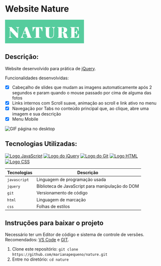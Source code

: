 # Website Nature
![Nature](img/logo.png)

## Descrição: 
Website desenvolvido para prática de [jQuery](https://jquery.com/).

Funcionalidades desenvolvidas: 
* [x] Cabeçalho de slides que mudam as imagens automaticamente após 2 segundos e param quando o mouse passado por cima de alguma das fotos
* [x] Links internos com Scroll suave, animação ao scroll e link ativo no menu
* [x] Navegação por Tabs no conteúdo principal que, ao clique, abre uma imagem e sua descrição
* [x] Menu Mobile

![GIF página no desktop](img/videos/page.gif)

## Tecnologias Utilizadas:
<div>
  <a href="https://developer.mozilla.org/pt-BR/docs/Web/JavaScript"><img align="center" alt="Logo JavaScript" height="20" width="30" src="https://cdn.jsdelivr.net/gh/devicons/devicon/icons/javascript/javascript-original.svg" /></a>
  <a href="https://jquery.com/"><img align="center" alt="Logo do jQuery" height="20" width="30" src="https://cdn.jsdelivr.net/gh/devicons/devicon/icons/jquery/jquery-plain.svg" /></a>
  <a href="https://git-scm.com/"><img align="center" alt="Logo do Git" height="20" width="30" src="https://cdn.jsdelivr.net/gh/devicons/devicon/icons/git/git-plain.svg" /></a>
  <a href="https://www.w3.org/standards/webdesign/htmlcss"><img align="center" alt="Logo HTML" height="20" width="30" src="https://cdn.jsdelivr.net/gh/devicons/devicon/icons/html5/html5-plain.svg"/></a>
  <a href="https://www.w3.org/standards/webdesign/htmlcss"><img align="center" alt="Logo CSS" height="20" width="30" src="https://cdn.jsdelivr.net/gh/devicons/devicon/icons/css3/css3-plain.svg" /></a>
</div>

| Tecnologias | Descrição |
| --- | --- |
| `javascript` | Linguagem de programação usada|
| `jquery` | Biblioteca de JavaScript para manipulação do DOM|
| `git` | Versionamento de código|
| `html` | Linguagem de marcação|
| `css` | Folhas de estilos|

## Instruções para baixar o projeto
Necessário ter um Editor de código e sistema de controle de versões. Recomendados: [VS Code](https://code.visualstudio.com/download) e [GIT](https://git-scm.com/downloads).

1. Clone este repositório: `git clone https://github.com/marianapequeno/nature.git`
2. Entre no diretório: `cd nature`
